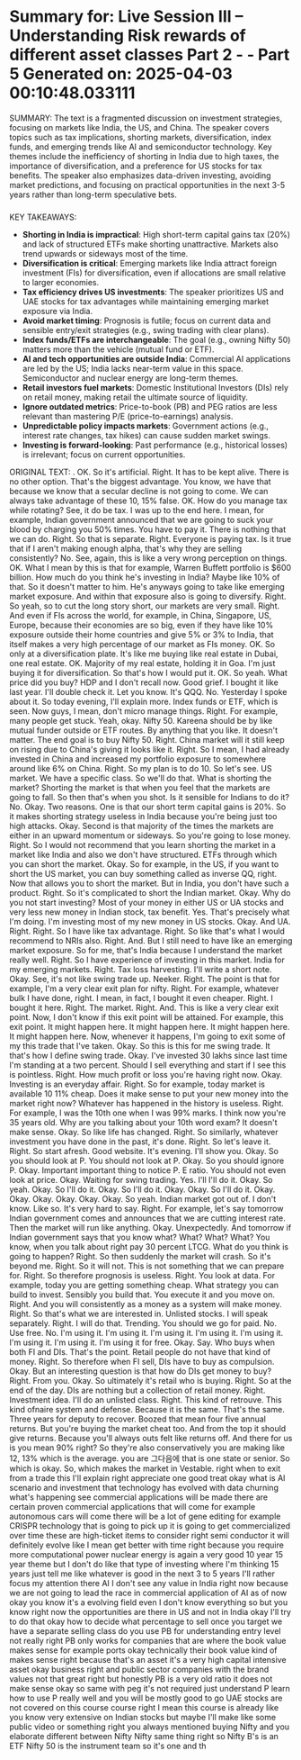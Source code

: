 Summary for: Live Session III – Understanding Risk rewards of different asset classes Part 2 - - Part 5
Generated on: 2025-04-03 00:10:48.033111
==================================================

SUMMARY:
The text is a fragmented discussion on investment strategies, focusing on markets like India, the US, and China. The speaker covers topics such as tax implications, shorting markets, diversification, index funds, and emerging trends like AI and semiconductor technology. Key themes include the inefficiency of shorting in India due to high taxes, the importance of diversification, and a preference for US stocks for tax benefits. The speaker also emphasizes data-driven investing, avoiding market predictions, and focusing on practical opportunities in the next 3-5 years rather than long-term speculative bets.  

###

KEY TAKEAWAYS:
- **Shorting in India is impractical**: High short-term capital gains tax (20%) and lack of structured ETFs make shorting unattractive. Markets also trend upwards or sideways most of the time.  
- **Diversification is critical**: Emerging markets like India attract foreign investment (FIs) for diversification, even if allocations are small relative to larger economies.  
- **Tax efficiency drives US investments**: The speaker prioritizes US and UAE stocks for tax advantages while maintaining emerging market exposure via India.  
- **Avoid market timing**: Prognosis is futile; focus on current data and sensible entry/exit strategies (e.g., swing trading with clear plans).  
- **Index funds/ETFs are interchangeable**: The goal (e.g., owning Nifty 50) matters more than the vehicle (mutual fund or ETF).  
- **AI and tech opportunities are outside India**: Commercial AI applications are led by the US; India lacks near-term value in this space. Semiconductor and nuclear energy are long-term themes.  
- **Retail investors fuel markets**: Domestic Institutional Investors (DIs) rely on retail money, making retail the ultimate source of liquidity.  
- **Ignore outdated metrics**: Price-to-book (PB) and PEG ratios are less relevant than mastering P/E (price-to-earnings) analysis.  
- **Unpredictable policy impacts markets**: Government actions (e.g., interest rate changes, tax hikes) can cause sudden market swings.  
- **Investing is forward-looking**: Past performance (e.g., historical losses) is irrelevant; focus on current opportunities.

ORIGINAL TEXT:
. OK. So it's artificial. Right. It has to be kept alive. There is no other option. That's the biggest advantage. You know, we have that because we know that a secular decline is not going to come. We can always take advantage of these 10, 15% false. OK. How do you manage tax while rotating? See, it do be tax. I was up to the end here. I mean, for example, Indian government announced that we are going to suck your blood by charging you 50% times. You have to pay it. There is nothing that we can do. Right. So that is separate. Right. Everyone is paying tax. Is it true that if I aren't making enough alpha, that's why they are selling consistently? No. See, again, this is like a very wrong perception on things. OK. What I mean by this is that for example, Warren Buffett portfolio is $600 billion. How much do you think he's investing in India? Maybe like 10% of that. So it doesn't matter to him. He's anyways going to take like emerging market exposure. And within that exposure also is going to diversify. Right. So yeah, so to cut the long story short, our markets are very small. Right. And even if FIs across the world, for example, in China, Singapore, US, Europe, because their economies are so big, even if they have like 10% exposure outside their home countries and give 5% or 3% to India, that itself makes a very high percentage of our market as FIs money. OK. So only at a diversification plate. It's like me buying like real estate in Dubai, one real estate. OK. Majority of my real estate, holding it in Goa. I'm just buying it for diversification. So that's how I would put it. OK. So yeah. What price did you buy? HDP and I don't recall now. Good grief. I bought it like last year. I'll double check it. Let you know. It's QQQ. No. Yesterday I spoke about it. So today evening, I'll explain more. Index funds or ETF, which is seen. Now guys, I mean, don't micro manage things. Right. For example, many people get stuck. Yeah, okay. Nifty 50. Kareena should be by like mutual funder outside or ETF routes. By anything that you like. It doesn't matter. The end goal is to buy Nifty 50. Right. China market will it still keep on rising due to China's giving it looks like it. Right. So I mean, I had already invested in China and increased my portfolio exposure to somewhere around like 6% on China. Right. So my plan is to do 10. So let's see. US market. We have a specific class. So we'll do that. What is shorting the market? Shorting the market is that when you feel that the markets are going to fall. So then that's when you shot. Is it sensible for Indians to do it? No. Okay. Two reasons. One is that our short term capital gains is 20%. So it makes shorting strategy useless in India because you're being just too high attacks. Okay. Second is that majority of the times the markets are either in an upward momentum or sideways. So you're going to lose money. Right. So I would not recommend that you learn shorting the market in a market like India and also we don't have structured. ETFs through which you can short the market. Okay. So for example, in the US, if you want to short the US market, you can buy something called as inverse QQ, right. Now that allows you to short the market. But in India, you don't have such a product. Right. So it's complicated to short the Indian market. Okay. Why do you not start investing? Most of your money in either US or UA stocks and very less new money in Indian stock, tax benefit. Yes. That's precisely what I'm doing. I'm investing most of my new money in US stocks. Okay. And UA. Right. Right. So I have like tax advantage. Right. So like that's what I would recommend to NRIs also. Right. And. But I still need to have like an emerging market exposure. So for me, that's India because I understand the market really well. Right. So I have experience of investing in this market. India for my emerging markets. Right. Tax loss harvesting. I'll write a short note. Okay. See, it's not like swing trade up. Neeker. Right. The point is that for example, I'm a very clear exit plan for nifty. Right. For example, whatever bulk I have done, right. I mean, in fact, I bought it even cheaper. Right. I bought it here. Right. The market. Right. And. This is like a very clear exit point. Now, I don't know if this exit point will be attained. For example, this exit point. It might happen here. It might happen here. It might happen here. It might happen here. Now, whenever it happens, I'm going to exit some of my this trade that I've taken. Okay. So this is this for me swing trade. It that's how I define swing trade. Okay. I've invested 30 lakhs since last time I'm standing at a two percent. Should I sell everything and start if I see this is pointless. Right. How much profit or loss you're having right now. Okay. Investing is an everyday affair. Right. So for example, today market is available 10 11% cheap. Does it make sense to put your new money into the market right now? Whatever has happened in the history is useless. Right. For example, I was the 10th one when I was 99% marks. I think now you're 35 years old. Why are you talking about your 10th word exam? It doesn't make sense. Okay. So like life has changed. Right. So similarly, whatever investment you have done in the past, it's done. Right. So let's leave it. Right. So start afresh. Good website. It's evening. I'll show you. Okay. So you should look at P. You should not look at P. Okay. So you should ignore P. Okay. Important important thing to notice P. E ratio. You should not even look at price. Okay. Waiting for swing trading. Yes. I'll I'll do it. Okay. So yeah. Okay. So I'll do it. Okay. So I'll do it. Okay. Okay. So I'll do it. Okay. Okay. Okay. Okay. Okay. Okay. So yeah. Indian market got out of. I don't know. Like so. It's very hard to say. Right. For example, let's say tomorrow Indian government comes and announces that we are cutting interest rate. Then the market will run like anything. Okay. Unexpectedly. And tomorrow if Indian government says that you know what? What? What? What? You know, when you talk about right pay 30 percent LTCG. What do you think is going to happen? Right. So then suddenly the market will crash. So it's beyond me. Right. So it will not. This is not something that we can prepare for. Right. So therefore prognosis is useless. Right. You look at data. For example, today you are getting something cheap. What strategy you can build to invest. Sensibly you build that. You execute it and you move on. Right. And you will consistently as a money as a system will make money. Right. So that's what we are interested in. Unlisted stocks. I will speak separately. Right. I will do that. Trending. You should we go for paid. No. Use free. No. I'm using it. I'm using it. I'm using it. I'm using it. I'm using it. I'm using it. I'm using it. I'm using it for free. Okay. Say. Who buys when both FI and DIs. That's the point. Retail people do not have that kind of money. Right. So therefore when FI sell, DIs have to buy as compulsion. Okay. But an interesting question is that how do DIs get money to buy? Right. From you. Okay. So ultimately it's retail who is buying. Right. So at the end of the day. DIs are nothing but a collection of retail money. Right. Investment idea. I'll do an unlisted class. Right. This kind of retrouve. This kind ofnaire system and defense. Because it is the same. That's the same. Three years for deputy to recover. Boozed that mean four five annual returns. But you're buying the market cheat too. And from the top it should give returns. Because you'll always outs felt like returns off. And there for us is you mean 90% right? So they're also conservatively you are making like 12, 13% which is the average. you are 그다음에 that is one state or senior. So which is okay. So, which makes the market in Vestable. right when to exit from a trade this I'll explain right appreciate one good treat okay what is AI scenario and investment that technology has evolved with data churning what's happening see commercial applications will be made there are certain proven commercial applications that will come for example autonomous cars will come there will be a lot of gene editing for example CRISPR technology that is going to pick up it is going to get commercialized over time these are high-ticket items to consider right semi conductor it will definitely evolve like I mean get better with time right because you require more computational power nuclear energy is again a very good 10 year 15 year theme but I don't do like that type of investing where I'm thinking 15 years just tell me like whatever is good in the next 3 to 5 years I'll rather focus my attention there AI I don't see any value in India right now because we are not going to lead the race in commercial application of AI as of now okay you know it's a evolving field even I don't know everything so but you know right now the opportunities are there in US and not in India okay I'll try to do that okay how to decide what percentage to sell once you target we have a separate selling class do you use PB for understanding entry level not really right PB only works for companies that are where the book value makes sense for example ports okay technically their book value kind of makes sense right because that's an asset it's a very high capital intensive asset okay business right and public sector companies with the brand values not that great right but honestly PB is a very old ratio it does not make sense okay so same with peg it's not required just understand P learn how to use P really well and you will be mostly good to go UAE stocks are not covered on this course course right I mean this course is already like you know very extensive on Indian stocks but maybe I'll make like some public video or something right you always mentioned buying Nifty and you elaborate different between Nifty Nifty same thing right so Nifty B's is an ETF Nifty 50 is the instrument team so it's one and th